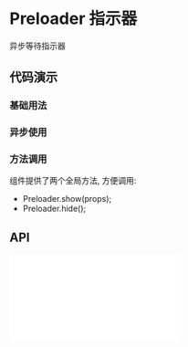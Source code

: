 # Preloader 指示器

异步等待指示器


## 代码演示

### 基础用法

<code src="../../packages/wonder-ui/src/Preloader/demo/demo1.tsx"></code>

### 异步使用

<code src="../../packages/wonder-ui/src/Preloader/demo/demo2.tsx"></code>

### 方法调用

组件提供了两个全局方法, 方便调用:

- Preloader.show(props);
- Preloader.hide();

<code src="../../packages/wonder-ui/src/Preloader/demo/demo3.tsx"></code>


## API

<embed src="../../packages/wonder-ui/src/Preloader/index.md"></embed>
